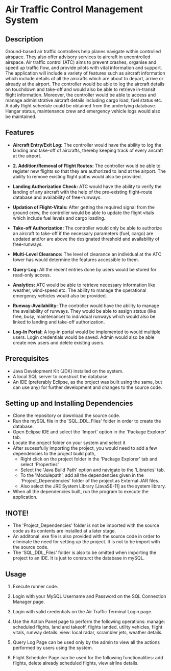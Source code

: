 # Air Traffic Control Management System
## Description

Ground-based air traffic controllers help planes navigate within controlled airspace. They also offer advisory services to aircraft in uncontrolled airspace. Air traffic control (ATC) aims to prevent crashes, organise and speed up traffic flow, and provide pilots with vital information and support. The application will include a variety of features such as aircraft information which include details of all the aircrafts which are about to depart, arrive or already at the airport. The controller would be able to log the aircraft details on touchdown and take-off and would also be able to retrieve in-transit flight information. Moreover, the controller would be able to access and manage administrative aircraft details including cargo load, fuel status etc. A daily flight schedule could be obtained from the underlying database. Hangar status, maintenance crew and emergency vehicle logs would also be maintained.

## Features

* **Aircraft Entry/Exit Log:** The controller would have the ability to log the landing and take-off of aircrafts, thereby keeping track of every aircraft at the airport.

* **2. Addition/Removal of Flight Routes:** The controller would be able to register new flights so that they are authorized to land at the airport. The ability to remove existing flight paths would also be provided.

* **Landing Authorization Check:** ATC would have the ability to verify the landing of any aircraft with the help of the pre-existing flight-route database and availability of free-runways.

* **Updation of Flight-Vitals:** After getting the required signal from the ground crew, the controller would be able to update the flight vitals which include fuel levels and cargo loading.

* **Take-off Authorization:** The controller would only be able to authorize an aircraft to take-off if the necessary parameters (fuel, cargo) are updated and/or are above the designated threshold and availability of free-runways.

* **Multi-Level Clearance:** The level of clearance an individual at the ATC tower has would determine the features accessible to them.

* **Query-Log:** All the recent entries done by users would be stored for read-only access.

* **Analytics:** ATC would be able to retrieve necessary information like weather, wind-speed etc. The ability to manage the operational emergency vehicles would also be provided. 

* **Runway-Availability:** The controller would have the ability to manage the availability of runways. They would be able to assign status (like free, busy, maintenance) to individual runways which would also be linked to landing and take-off authorization.

* **Log-In Portal:** A log-in portal would be implemented to would multiple users. Login credentials would be saved. Admin would also be able create new users and delete existing users.

## Prerequisites

* Java Development Kit (JDK) installed on the system.
* A local SQL server to construct the database.
* An IDE (preferably Eclipse, as the project was built using the same, but can use any) for further development and changes to the source code.

## Setting up and Installing Dependencies

* Clone the repository or download the source code.
* Run the mySQL file in the 'SQL_DDL_Files' folder in order to create the database.
* Open Eclipse IDE and select the 'Import' option in the 'Package Explorer' tab.
* Locate the project folder on your system and select it
* After sucessfully importing the project, you would need to add a few dependencies to the project build path,
    * Right click on the project folder in the 'Package Explorer' tab and select 'Properties'
    * Select the 'Java Build Path' option and navigate to the 'Libraries' tab.
    * To the 'Modulepath', add all the dependencies given in the 'Project_Dependencies' folder of the project as External JAR files.
    * Also select the JRE System Library [JavaSE-11] as the system library.
* When all the dependencies built, run the program to execute the application.

## !NOTE!

* The 'Project_Dependencies' folder is not be imported with the source code as its contents are installed at a later stage.
* An additonal .exe file is also provided with the source code in order to eliminate the need for setting up the project. It is not to be import with the source code.
* The 'SQL_DDL_Files' folder is also to be omitted when importing the project to an IDE. It is just to consturct the database in mySQL.
  
## Usage

1. Execute runner code.

2. Login with your MySQL Username and Password on the SQL Connection Manager page.

3. Login with valid credentials on the Air Traffic Terminal Login page.

3. Use the Action Panel page to perform the following operations: 
   manage: scheduled flights, land and takeoff, flights landed, utility vehicles, flight vitals, runway details.
   view: local radar, scrambler jets, weather details.

4. Query Log Page can be used only by the admin to view all the actions performed by users using
   the system.

5. Flight Scheduler Page can be used for the following functionalities: add flights, delete already scheduled flights, view airline details.

